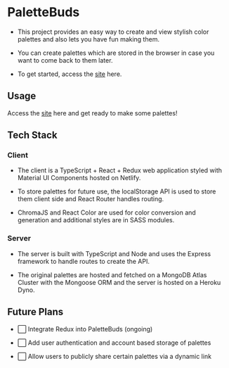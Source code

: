 # PaletteBuds

- This project provides an easy way to create and view stylish color palettes and also lets you have fun making them.

- You can create palettes which are stored in the browser in case you want to come back to them later.

- To get started, access the [site](https://palettebuds.netlify.app/) here.

## Usage

Access the [site](https://palettebuds.netlify.app/) here and get ready to make some palettes!

## Tech Stack

### Client

- The client is a TypeScript + React + Redux web application styled with Material UI Components hosted on Netlify.

- To store palettes for future use, the localStorage API is used to store them client side and React Router handles routing.

- ChromaJS and React Color are used for color conversion and generation and additional styles are in SASS modules.

### Server

- The server is built with TypeScript and Node and uses the Express framework to handle routes to create the API.

- The original palettes are hosted and fetched on a MongoDB Atlas Cluster with the Mongoose ORM and the server is hosted on a Heroku Dyno.

## Future Plans

- ⬜️ Integrate Redux into PaletteBuds (ongoing)

- ⬜️ Add user authentication and account based storage of palettes

- ⬜️ Allow users to publicly share certain palettes via a dynamic link
